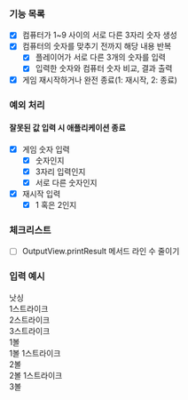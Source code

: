 ### 기능 목록
- [x] 컴퓨터가 1~9 사이의 서로 다른 3자리 숫자 생성
- [x] 컴퓨터의 숫자를 맞추기 전까지 해당 내용 반복
  - [x] 플레이어가 서로 다른 3개의 숫자를 입력
  - [x] 입력한 숫자와 컴퓨터 숫자 비교, 결과 출력
- [x] 게임 재시작하거나 완전 종료(1: 재시작, 2: 종료)

### 예외 처리
#### 잘못된 값 입력 시 애플리케이션 종료
- [x] 게임 숫자 입력
  - [x] 숫자인지
  - [x] 3자리 입력인지
  - [x] 서로 다른 숫자인지
- [x] 재시작 입력
  - [x] 1 혹은 2인지

### 체크리스트
- [ ] OutputView.printResult 메서드 라인 수 줄이기

### 입력 예시
낫싱 <br>
1스트라이크 <br>
2스트라이크 <br>
3스트라이크 <br>
1볼 <br>
1볼 1스트라이크 <br>
2볼 <br>
2볼 1스트라이크 <br>
3볼 <br>

